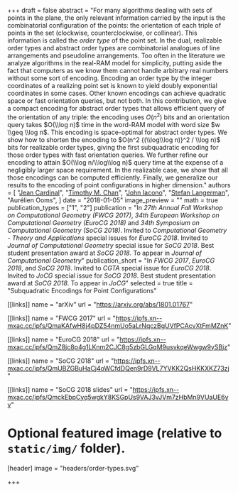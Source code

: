 +++
draft = false
abstract = "For many algorithms dealing with sets of points in the plane, the only relevant information carried by the input is the combinatorial configuration of the points: the orientation of each triple of points in the set (clockwise, counterclockwise, or collinear). This information is called the *order type* of the point set. In the dual, realizable order types and abstract order types are combinatorial analogues of line arrangements and pseudoline arrangements. Too often in the literature we analyze algorithms in the real-RAM model for simplicity, putting aside the fact that computers as we know them cannot handle arbitrary real numbers without some sort of encoding. Encoding an order type by the integer coordinates of a realizing point set is known to yield doubly exponential coordinates in some cases. Other known encodings can achieve quadratic space or fast orientation queries, but not both. In this contribution, we give a compact encoding for abstract order types that allows efficient query of the orientation of any triple: the encoding uses $O(n^2)$ bits and an orientation query takes $O(\\log n)$ time in the word-RAM model with word size $w \\geq \\log n$. This encoding is space-optimal for abstract order types. We show how to shorten the encoding to $O(n^2 {(\\log\\log n)}^2 / \\log n)$ bits for realizable order types, giving the first subquadratic encoding for those order types with fast orientation queries. We further refine our encoding to attain $O(\\log n/\\log\\log n)$ query time at the expense of a negligibly larger space requirement. In the realizable case, we show that all those encodings can be computed efficiently. Finally, we generalize our results to the encoding of point configurations in higher dimension."
authors = [
"[Jean Cardinal](http://homepages.ulb.ac.be/~jcardin)",
"[Timothy M. Chan](http://tmc.web.engr.illinois.edu)",
"[John Iacono](http://johniacono.com)",
"[Stefan Langerman](http://cgm.cs.mcgill.ca/~sl)",
"Aurélien Ooms",
]
date = "2018-01-05"
image_preview = ""
math = true
publication_types = ["1", "2"]
publication = "In *27th Annual Fall Workshop on Computational Geometry (FWCG 2017)*, *34th European Workshop on Computational Geometry (EuroCG 2018)* and *34th Symposium on Computational Geometry (SoCG 2018)*. Invited to *Computational Geometry - Theory and Applications* special issues for *EuroCG 2018*. Invited to *Journal of Computational Geometry* special issue for *SoCG 2018*. Best student presentation award at *SoCG 2018*. To appear in *Journal of Computational Geometry*"
publication_short = "In *FWCG 2017*, *EuroCG 2018*, and *SoCG 2018*. Invited to *CGTA* special issue for *EuroCG 2018*. Invited to *JoCG* special issue for *SoCG 2018*. Best student presentation award at *SoCG 2018*. To appear in *JoCG*"
selected = true
title = "Subquadratic Encodings for Point Configurations"

[[links]]
name = "arXiv"
url = "https://arxiv.org/abs/1801.01767"

[[links]]
name = "FWCG 2017"
url = "https://ipfs.xn--mxac.cc/ipfs/QmaKAfwH8j4pDZ54nmUo5aLrNqczBgUVfPCAcvXtFmMZnK"

[[links]]
name = "EuroCG 2018"
url = "https://ipfs.xn--mxac.cc/ipfs/QmZ8jc8p4g1LKnm2CJC8g5zbGLGqM9usvkqeWwgw9ySBjz"

[[links]]
name = "SoCG 2018"
url = "https://ipfs.xn--mxac.cc/ipfs/QmUBZGBuHaCj4oWCfdDQen9rD9VL7YVKK2QsHKKXKZ73zj"

[[links]]
name = "SoCG 2018 slides"
url = "https://ipfs.xn--mxac.cc/ipfs/QmckEbpCyq5wgkY8KSGpUs9VAJ3vJVm7zHbMn9VUaUE6yv"

# Optional featured image (relative to `static/img/` folder).
[header]
image = "headers/order-types.svg"

+++

<!--More detail can easily be written here using *Markdown* and $\\rm \\LaTeX$ math code.-->
